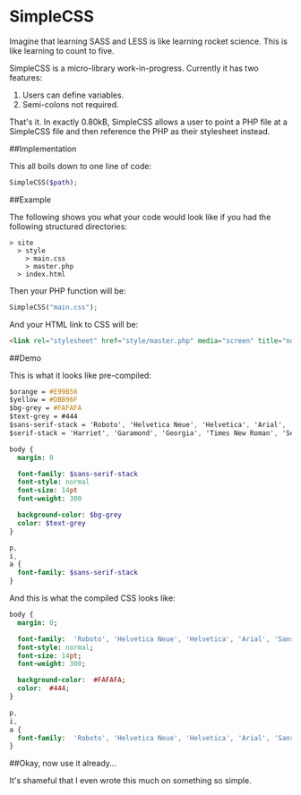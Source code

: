 # SimpleCSS

Imagine that learning SASS and LESS is like learning rocket science. This is like learning to count to five.

SimpleCSS is a micro-library work-in-progress. Currently it has two features:

1. Users can define variables.
2. Semi-colons not required.

That's it. In exactly 0.80kB, SimpleCSS allows a user to point a PHP file at a SimpleCSS file and then reference the PHP as their stylesheet instead.

##Implementation

This all boils down to one line of code:

```php
SimpleCSS($path);
```

##Example

The following shows you what your code would look like if you had the following structured directories:

```text
> site
  > style
    > main.css
    > master.php
  > index.html
```

Then your PHP function will be:

```php
SimpleCSS("main.css");
```

And your HTML link to CSS will be:

```html
<link rel="stylesheet" href="style/master.php" media="screen" title="no title" charset="utf-8">
```

##Demo

This is what it looks like pre-compiled:

```SASS
$orange = #E99B56
$yellow = #DBB96F
$bg-grey = #FAFAFA
$text-grey = #444
$sans-serif-stack = 'Roboto', 'Helvetica Neue', 'Helvetica', 'Arial', 'Sans-Serif'
$serif-stack = 'Harriet', 'Garamond', 'Georgia', 'Times New Roman', 'Serif'

body {
  margin: 0

  font-family: $sans-serif-stack
  font-style: normal
  font-size: 14pt
  font-weight: 300

  background-color: $bg-grey
  color: $text-grey
}

p,
i,
a {
  font-family: $sans-serif-stack
}
```

And this is what the compiled CSS looks like:

```SASS
body {
  margin: 0;

  font-family:  'Roboto', 'Helvetica Neue', 'Helvetica', 'Arial', 'Sans-Serif';
  font-style: normal;
  font-size: 14pt;
  font-weight: 300;

  background-color:  #FAFAFA;
  color:  #444;
}

p,
i,
a {
  font-family:  'Roboto', 'Helvetica Neue', 'Helvetica', 'Arial', 'Sans-Serif'
}
```

##Okay, now use it already...

It's shameful that I even wrote this much on something so simple.
